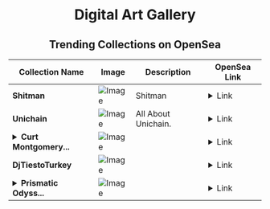 <div align="center">

# Digital Art Gallery

## Trending Collections on OpenSea

| Collection Name                       | Image                                                                                     | Description                       | OpenSea Link                                                                                          |
|---------------------------------------|-------------------------------------------------------------------------------------------|-----------------------------------|--------------------------------------------------------------------------------------------------------|
| **Shitman** | ![Image](https://i.seadn.io/s/raw/files/6116d15f02431c3bf1f01444c631454a.jpg?w=500&auto=format?w=200&auto=format) | Shitman | <details><summary>Link</summary>[Shitman](https://opensea.io/collection/shitman-4)</details> |
| **Unichain** | ![Image](https://i.seadn.io/s/raw/files/75b4bba012ebb09b5758195d6e80b0e2.jpg?w=500&auto=format?w=200&auto=format) | All About Unichain.  | <details><summary>Link</summary>[Unichain](https://opensea.io/collection/unichain-13)</details> |
| **<details><summary>Curt Montgomery...</summary>Curt Montgomery Custom Tattoo Session - Adriana Catalano</details>** | ![Image](https://i.seadn.io/s/raw/files/1cd9ad91834724e76efe88887faddd9d.png?w=500&auto=format?w=200&auto=format) |  | <details><summary>Link</summary>[Curt Montgomery Custom Tattoo Session - Adriana Catalano](https://opensea.io/collection/curt-montgomery-custom-tattoo-session-adriana-cata)</details> |
| **DjTiestoTurkey** | ![Image](https://i.seadn.io/s/raw/files/296b3f0863e4fe4c539c59b8bb319e9c.jpg?w=500&auto=format?w=200&auto=format) |  | <details><summary>Link</summary>[DjTiestoTurkey](https://opensea.io/collection/djtiestoturkey-1)</details> |
| **<details><summary>Prismatic Odyss...</summary>Prismatic Odyssey</details>** | ![Image](https://i.seadn.io/s/raw/files/b1c62cc08c834db4b2ad92ef2cdced5b.jpg?w=500&auto=format?w=200&auto=format) |  | <details><summary>Link</summary>[Prismatic Odyssey](https://opensea.io/collection/prismatic-odyssey)</details> |

</div>
